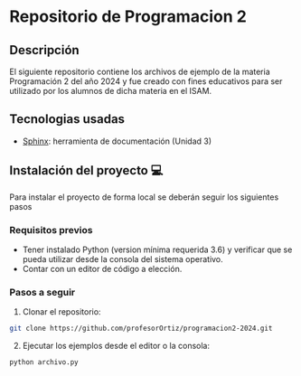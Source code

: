 # Repositorio de Programacion 2

## Descripción

El siguiente repositorio contiene los archivos de ejemplo de la materia Programación 2 del año 2024 y fue creado con fines educativos para ser utilizado por los alumnos de dicha materia en el ISAM.

## Tecnologias usadas

- [Sphinx](https://www.sphinx-doc.org/en/master/): herramienta de documentación (Unidad 3)

## Instalación del proyecto 💻

Para instalar el proyecto de forma local se deberán seguir los siguientes pasos

### Requisitos previos

- Tener instalado Python (version mínima requerida 3.6) y verificar que se pueda utilizar desde la consola del sistema operativo.
- Contar con un editor de código a elección.

### Pasos a seguir

1. Clonar el repositorio:

```sh
git clone https://github.com/profesorOrtiz/programacion2-2024.git
```

2. Ejecutar los ejemplos desde el editor o la consola:

```sh
python archivo.py
```
